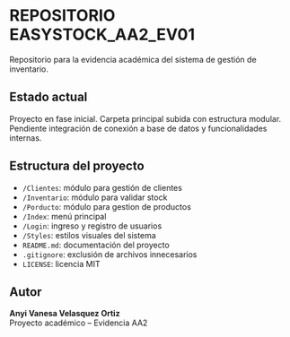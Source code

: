 # REPOSITORIO EASYSTOCK_AA2_EV01

Repositorio para la evidencia académica del sistema de gestión de inventario.

## Estado actual

Proyecto en fase inicial. Carpeta principal subida con estructura modular. Pendiente integración de conexión a base de datos y funcionalidades internas.

## Estructura del proyecto

- `/Clientes`: módulo para gestión de clientes
- `/Inventario`: módulo para validar stock
- `/Porducto`: módulo para gestion de productos
- `/Index`: menú principal
- `/Login`: ingreso y registro de usuarios 
- `/Styles`: estilos visuales del sistema
- `README.md`: documentación del proyecto
- `.gitignore`: exclusión de archivos innecesarios
- `LICENSE`: licencia MIT

## Autor

**Anyi Vanesa Velasquez Ortiz**  
Proyecto académico – Evidencia AA2
